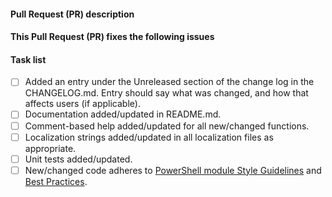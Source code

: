<!--
    Thanks for submitting a Pull Request (PR) to this project.
    Your contribution to this project is greatly appreciated!

    Please make sure the PR title is short but a descriptive summary of the PR,
    e.g "Add common test to test the length of the relative file path".

    You may remove this comment block, and the other comment blocks,
    but please keep the headers and the task list.
-->
#### Pull Request (PR) description
<!--
    Replace this comment block with a description of your PR.
-->

#### This Pull Request (PR) fixes the following issues
<!--
    Replace this comment block with the list of issues or n/a.
    Use format:
    - Fixes #123
    - Fixes #124
-->

#### Task list
<!--
    To aid community reviewers in reviewing and merging your PR, please take
    the time to run through the below checklist and make sure your PR has
    everything updated as required.

    Change to [x] for each task in the task list that applies to your pull
    request (PR). For those task that don't apply to you pull request (PR),
    leave those as is.
-->
- [ ] Added an entry under the Unreleased section of the change log in the CHANGELOG.md.
      Entry should say what was changed, and how that affects users (if applicable).
- [ ] Documentation added/updated in README.md.
- [ ] Comment-based help added/updated for all new/changed functions.
- [ ] Localization strings added/updated in all localization files as appropriate.
- [ ] Unit tests added/updated.
- [ ] New/changed code adheres to [PowerShell module Style Guidelines](https://github.com/PowerShell/PowerShellModules/blob/master/StyleGuidelines.md) and [Best Practices](https://github.com/PowerShell/PowerShellModules/blob/master/BestPractices.md).
